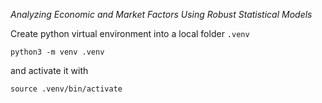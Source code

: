 *Analyzing Economic and Market Factors Using Robust Statistical Models*

Create python virtual environment into a local folder `.venv`
```
python3 -m venv .venv
```
and activate it with
```
source .venv/bin/activate
```
